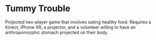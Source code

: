 # Tummy Trouble

Projected two-player game that involves eating healthy food. Requires a Kinect, iPhone XR, a projector, and a volunteer willing to have an anthropomorphic stomach projected on their body. 
